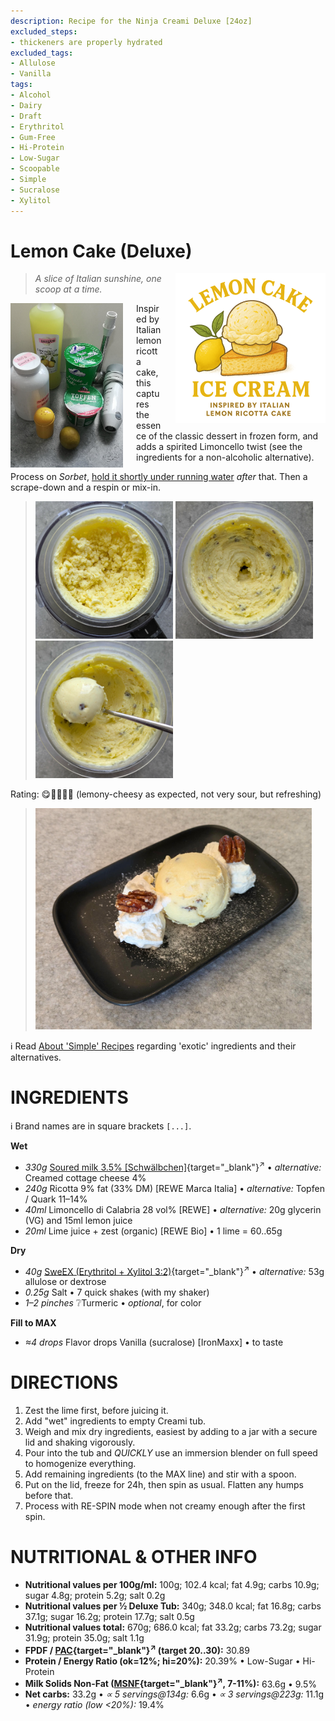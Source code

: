 ```yaml
---
description: Recipe for the Ninja Creami Deluxe [24oz]
excluded_steps:
- thickeners are properly hydrated
excluded_tags:
- Allulose
- Vanilla
tags:
- Alcohol
- Dairy
- Draft
- Erythritol
- Gum-Free
- Hi-Protein
- Low-Sugar
- Scoopable
- Simple
- Sucralose
- Xylitol
---
```

# Lemon Cake (Deluxe)
<img style="float: right; margin-left: 1.5em;" width=240 alt="Logo" src="logo-Lemon-Cake.png" />

> *A slice of Italian sunshine, one scoop at a time.*

<img style="float: left; margin-right: 1.5em;" width=180 alt="Ingredients" src="Lemon-Cake_2025-08-30_0.jpg" class="zoomable" />

Inspired by Italian lemon ricotta cake, this captures the essence of the classic dessert in frozen form,
and adds a spirited Limoncello twist (see the ingredients for a non-alcoholic alternative).

Process on *Sorbet*, [hold it shortly under running water](https://jhermann.github.io/ice-creamery/info/tips%2Btricks/#handling-of-icy-sides-bottom)
*after* that.
Then a scrape-down and a respin or mix-in.<br clear=all />

> <img width=220 alt="After Sorbet" src="Lemon-Cake_2025-08-31_1.jpg" class="zoomable" />
> <img width=220 alt="After Mix-in" src="Lemon-Cake_2025-08-31_2.jpg" class="zoomable" />
> <img width=220 alt="Scooped" src="Lemon-Cake_2025-08-31_3.jpg" class="zoomable" />

Rating: 😋🍋🍋🍰🍰 (lemony-cheesy as expected, not very sour, but refreshing)

> <img width=442 alt="Served" src="Lemon-Cake_2025-08-31_4.jpg" class="zoomable" />

ℹ️ Read [About 'Simple' Recipes](/ice-creamery/info/tips%2Btricks/#about-simple-recipes) regarding 'exotic' ingredients and their alternatives.

# INGREDIENTS

ℹ️ Brand names are in square brackets `[...]`.

**Wet**

  - _330g_ [Soured milk 3.5% \[Schwälbchen\]](/ice-creamery/info/ingredients/#soured-milk){target="_blank"}<sup>↗</sup> • *alternative:* Creamed cottage cheese 4%
  - _240g_ Ricotta 9% fat (33% DM) [REWE Marca Italia] • *alternative:* Topfen / Quark 11–14%
  - _40ml_ Limoncello di Calabria 28 vol% [REWE] • *alternative:* 20g glycerin (VG) and 15ml lemon juice
  - _20ml_ Lime juice + zest (organic) [REWE Bio] • 1 lime = 60..65g

**Dry**

  - _40g_ [SweEX (Erythritol + Xylitol 3:2)](/ice-creamery/info/ingredients/#sweex-erythritol-xylitol-blend){target="_blank"}<sup>↗</sup> • *alternative:* 53g allulose or dextrose
  - _0.25g_ Salt • 7 quick shakes (with my shaker)
  - _1–2 pinches_ ❔Turmeric • *optional*, for color

**Fill to MAX**

  - _≈4 drops_ Flavor drops Vanilla (sucralose) [IronMaxx] • to taste

# DIRECTIONS

 1. Zest the lime first, before juicing it.
 1. Add "wet" ingredients to empty Creami tub.
 1. Weigh and mix dry ingredients, easiest by adding to a jar with a secure lid and shaking vigorously.
 1. Pour into the tub and *QUICKLY* use an immersion blender on full speed to homogenize everything.
 1. Add remaining ingredients (to the MAX line) and stir with a spoon.
 1. Put on the lid, freeze for 24h, then spin as usual. Flatten any humps before that.
 1. Process with RE-SPIN mode when not creamy enough after the first spin.

# NUTRITIONAL & OTHER INFO

- **Nutritional values per 100g/ml:** 100g; 102.4 kcal; fat 4.9g; carbs 10.9g; sugar 4.8g; protein 5.2g; salt 0.2g
- **Nutritional values per ½ Deluxe Tub:** 340g; 348.0 kcal; fat 16.8g; carbs 37.1g; sugar 16.2g; protein 17.7g; salt 0.5g
- **Nutritional values total:** 670g; 686.0 kcal; fat 33.2g; carbs 73.2g; sugar 31.9g; protein 35.0g; salt 1.1g
- **FPDF / [PAC](/ice-creamery/info/glossary/#potere-anti-congelante-pac){target="_blank"}<sup>↗</sup> (target 20..30):** 30.89
- **Protein / Energy Ratio (ok=12%; hi=20%):** 20.39% • Low-Sugar • Hi-Protein
- **Milk Solids Non-Fat ([MSNF](/ice-creamery/info/glossary/#milk-solids-not-fat-msnf){target="_blank"}<sup>↗</sup>, 7-11%):** 63.6g • 9.5%
- **Net carbs:** 33.2g • *∝ 5 servings@134g:* 6.6g • *∝ 3 servings@223g:* 11.1g • *energy ratio (low <20%):* 19.4%
